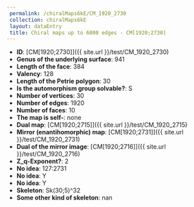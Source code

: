 ```yaml
--- 
 permalink: /chiralMaps6kE/CM_1920_2730 
 collection: chiralMaps6kE
 layout: dataEntry
 title: Chiral maps up to 6000 edges - CM[1920;2730]
---
```


- **ID**: [CM[1920;2730]]({{ site.url }}/test/CM_1920_2730)
- **Genus of the underlying surface**: 941
- **Length of the face**: 384
- **Valency**: 128
- **Length of the Petrie polygon**: 30
- **Is the automorphism group solvable?**: S
- **Number of vertices**: 30
- **Number of edges**: 1920
- **Number of faces**: 10
- **The map is self-**: none
- **Dual map**: [CM[1920;2715]]({{ site.url }}/test/CM_1920_2715)
- **Mirror (enantihomorphic) map**: [CM[1920;2731]]({{ site.url }}/test/CM_1920_2731)
- **Dual of the mirror image**: [CM[1920;2716]]({{ site.url }}/test/CM_1920_2716)
- **Z_q-Exponent?**: 2
- **No idea**:  127:2731
- **No idea**: Y
- **No idea**: Y
- **Skeleton**: Sk(30;5)^32
- **Some other kind of skeleton**: nan
